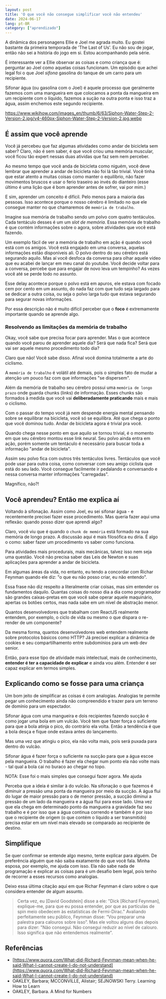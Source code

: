 ```yaml
---
layout: post
title: 'O que você não consegue simplificar você não entendeu'
date: 2024-06-17
lang: pt-BR
category: ["aprendizado"]
---
```


A dinâmica dos personagens Ellie e Joel me agrada muito. Eu gostei bastante da primeira temporada de 'The Last of Us'.
Eu não sou de jogar, então não sei a história do jogo em si. Estou acompanhando pela série.

É interessante ver a Ellie observar as coisas e como criança que é: perguntar ao Joel como aquelas coisas funcionam. Um
episódio que achei legal foi o que Joel _sifona_ gasolina do tanque de um carro para um recipiente.

Sifonar água (ou gasolina com o Joel) é aquele processo que geralmente fazemos com uma mangueira em que colocamos a ponta da mangueira em um
recipiente com o líquido, fazemos a sução na outra ponta e isso traz a água, assim enchemos este segundo recipiente.

https://www.wikihow.com/images_en/thumb/6/63/Siphon-Water-Step-2-Version-2.jpg/v4-460px-Siphon-Water-Step-2-Version-2.jpg.webp

## É assim que você aprende

Você já percebeu que faz algumas atividades como andar de bicicleta sem saber? Claro, não é sem saber, é que você criou uma memória muscular, você ficou
tão expert nessas duas atividas que faz sem nem perceber.

Ao mesmo tempo que você anda de bicicleta como niguém, você deve lembrar que aprender a andar de bicicleta não foi lá tão trivial. Você tinha que estar atento a muitas coisas como manter o equilíbrio, não fazer movimentos bruscos e usar o ferio traseiro ao invés do dianteiro (esse último é uma lição que é bom aprender antes de sofrer, vai por mim.)

E sim, aprender um conceito é difícil. Pelo menos para a maioria das pessoas. Isso acontece porque o nosso cérebro
é limitado no que ele consegue manter no que chamaremos de `memória de trabalho`.

Imagine sua memória de trabalho sendo um polvo com quatro tentáculos. Cada tentáculo desses é um um _slot de memória_.
Essa memória de trabalho é que contém informações sobre o agora, sobre atividades que você está fazendo.

Um exemplo fácil de ver a memória de trabalho em ação é quando você está com os amigos. Você está engajado em uma
conversa, aquelas informações estão disponíveis ali. O polvo dentro do seu cérebro está segurando aquilo. Mas aí você
desfoca da conversa para olhar aquele vídeo que eu acabei de lançar em meu canal do youtube. Você decide voltar
para a conversa, percebe que para engajar de novo leva um tempinho? As vezes você até se perde todo no assunto.

Esse delay acontece porque o polvo está em apuros, ele estava com focado cem por cento em um assunto, do nada faz com
que tudo seja largado para se dedicar a outra coisa, ou seja o polvo larga tudo que estava segurando para segurar novas
informações.

Por essa descrição não é muito difícil perceber que o **foco** é extremamente importante quando se aprende algo.

### Resolvendo as limitações da memória de trabalho

Okay, você sabe que precisa focar para aprender. Mas o que acontece quando você parou de aprender aquele dia? Será que
nada fica? Será que vai ser aquele mesmo procedimento todo dia?

Claro que não! Você sabe disso. Afinal você domina totalmente a arte do ciclismo.

A `memória de trabalho` é volátil até demais, pois o simples fato de mudar a atenção um pouco faz com que informações "se dispersem".

Além da memória de trabalho seu cérebro possui uma `memória de longo prazo` onde guarda chunks (links) de informação.
Esses chunks são formados à medida que você vai **deliberadamente praticando** mais e mais o ciclismo.

Com o passar do tempo você já nem despende energia mental pensando sobre se equilibrar na bicicleta, você só se
equilibra. Até que chega o ponto que você dominou tudo. Andar de bicicleta agora é trivial pra você.

Quando chega nesse ponto em que aquilo se tornou trivial, é o momento em que seu cérebro montou esse link neural. Seu
polvo ainda entra em ação, porém somente um tentáculo é necessário para buscar toda a informação "andar de bicicleta".

Assim seu polvo fica com outros três tentáculos livres. Tentáculos que você pode usar para outra coisa, como conversar
com seu amigo ciclista que está do seu lado. Você consegue facilmente ir pedalando e conversando e nessa conversa manter
informações "carregadas".

Magnífico, não?!

## Você aprendeu? Então me explica aí

Voltando à sifonação. Assim como Joel, eu sei sifonar água - e recentemente precisei fazer esse procedimento. Mas queria
fazer aqui uma reflexão: quando posso dizer que aprendi algo?

Claro, você viu que é quando o `chunk de memória` está formado na sua memória de longo prazo. A discussão aqui é mais
filosófica eu diria. É algo o como: saber fazer um procedimento vs saber como funciona.

Para atividades mais procedurais, mais mecânicas, talvez isso nem seja uma questão. Você não precisa saber das Leis de
Newton e suas aplicações para aprender a andar de bicicleta.

Em algumas áreas da vida, no entanto, eu tendo a concordar com Richar Feynman quando ele diz: "o que eu não posso criar,
eu não entendo".

Essa frase não diz respeito a literalmente criar coisas, mas sim entender os fundamentos daquilo. Quantas coisas do
nosso dia a dia como programador são grandes caixas-pretas em que você sabe operar aquele maquinário, apertas os botões
certos, mas nada sabe em um nível de abstração menor.

Quantos desenvolvedores que trabalham com ReactJS realmente entendem, por exemplo, o ciclo de vida ou mesmo o que dispara o re-render de um componente?

Da mesma forma, quantos desenvolvedores web entendem realmente sobre protocolos básicos como HTTP? Já precisei explicar a dinâmica de cookies e seu compartilhamento entre subdomínios para um web dev senior.

Então, para esse tipo de atividade mais intelectual, mais de conhecimento, **entender é ter a capacidade de explicar**
e ainda vou além. Entender é ser capaz explicar em termos simples.

## Explicando como se fosse para uma criança

Um bom jeito de simplificar as coisas é com analogias. Analogias te permite pegar um conhecimento ainda não compreendido
e trazer para um terreno de domínio para um espectador.

Sifonar água com uma mangueira e dois recipientes fazendo sucção é como jogar uma bola em um vulcão. Você tem que fazer
força o suficiente para que a bola atinja o pico, do contrário ela volta. Então a tendência é que a bola desça e fique
onde estava antes do lançamento.

Mas uma vez que atingiu o pico, ela não volta mais, pois será puxada para dentro do vulcão.

Sifonar água é fazer força o suficiente na sucção para que a água escoe pela mangueira. O trabalho é fazer ela chegar
num ponto ela não volte mais - tal qual a bola cai no buraco ao chegar no topo.

NOTA: Esse foi o mais simples que consegui fazer agora. Me ajuda

Perceba que a ideia é similar à do vulcão. Na sifonação o que fazemos é diminuir a pressão uma ponta da mangueira por meio da sucção.
A água flui do lugar de maior pressão para o de menor pressão, a sucção diminui a pressão de um lado da mangueira
e a água flui para esse lado. Uma vez que ela chega em determinado ponto da mangueira a gravidade faz seu trabalho e é por isso que
a água continua correndo e também é por isso que o recipiente de origem (o que contém o líquido a ser transmitido) precisa estar em um nível mais elevado se comparado ao recipiente de destino.

## Simplifique

Se quer confirmar se entende algo mesmo, tente explicar para alguém. De preferência alguém que não saiba
exatamente do que você fala. Minha esposa, por exemplo, me ajuda com isso. Ela não sabe nada de programação e explicar
as coisas para é um desafio bem legal, pois tenho de recorrer a esses recursos como analogias.

Deixo essa última citação aqui em que Richar Feynman é claro sobre o que considera entender de algum assunto.

> Certa vez, eu [David Goodstein] disse a ele: "Dick [Richard Feynman], explique-me, para que eu possa entender, por que as partículas de spin meio obedecem às estatísticas de Fermi-Dirac." Avaliando perfeitamente seu público, Feynman disse: “Vou preparar uma palestra para calouros sobre isso”.
> Mas ele voltou alguns dias depois para dizer: "Não consegui. Não consegui reduzir ao nível de calouro. Isso significa que não entendemos realmente".

## Referências

- [https://www.quora.com/What-did-Richard-Feynman-mean-when-he-said-What-I-cannot-create-I-do-not-understand](https://www.quora.com/What-did-Richard-Feynman-mean-when-he-said-What-I-cannot-create-I-do-not-understand)
- OAKLEY, Barbara; MCCONVILLE, Alistair; SEJNOWSKI Terry. Learning How to Learn
- OAKLEY, Barbara. A Mind for Numbers
